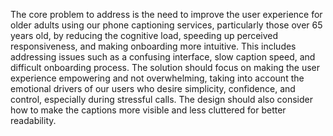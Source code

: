 The core problem to address is the need to improve the user experience for older adults using our phone captioning services, particularly those over 65 years old, by reducing the cognitive load, speeding up perceived responsiveness, and making onboarding more intuitive. This includes addressing issues such as a confusing interface, slow caption speed, and difficult onboarding process. The solution should focus on making the user experience empowering and not overwhelming, taking into account the emotional drivers of our users who desire simplicity, confidence, and control, especially during stressful calls. The design should also consider how to make the captions more visible and less cluttered for better readability.
